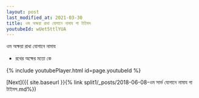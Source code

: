 ```yaml
---
layout: post
last_modified_at: 2021-03-30
title: ওম অক্ষয়া রাধা যোগানে নামায গা টাইমস
youtubeId: wUet5ttlYUA
---
```

 
 
 ওম অক্ষয়া রাধা যোগানে নামায  
 
 -  রথের অক্ষের মতো কে 
 
  
 
  
 
 
 
 
 
 


{% include youtubePlayer.html id=page.youtubeId %}
 
[Next]({{ site.baseurl }}{% link  split1/_posts/2018-06-08-ওম সার্ভ যোগানে নামায গা টাইমস.md%})
 
